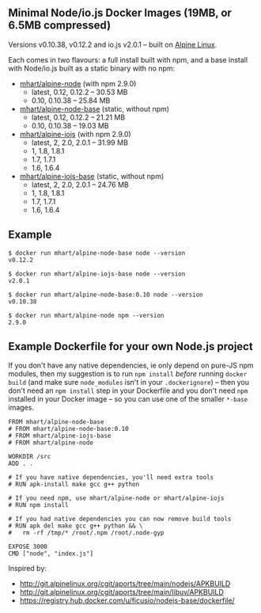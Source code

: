 Minimal Node/io.js Docker Images (19MB, or 6.5MB compressed)
------------------------------------------------------------

Versions v0.10.38, v0.12.2 and io.js v2.0.1 –
built on [Alpine Linux](http://alpinelinux.org/).

Each comes in two flavours: a full install built with npm, and a base install
with Node/io.js built as a static binary with no npm:

- [mhart/alpine-node](https://registry.hub.docker.com/u/mhart/alpine-node/) (with npm 2.9.0)
  - latest, 0.12, 0.12.2 – 30.53 MB
  - 0.10, 0.10.38 – 25.84 MB
- [mhart/alpine-node-base](https://registry.hub.docker.com/u/mhart/alpine-node-base/) (static, without npm)
  - latest, 0.12, 0.12.2 – 21.21 MB
  - 0.10, 0.10.38 – 19.03 MB
- [mhart/alpine-iojs](https://registry.hub.docker.com/u/mhart/alpine-iojs/) (with npm 2.9.0)
  - latest, 2, 2.0, 2.0.1 – 31.99 MB
  - 1, 1.8, 1.8.1
  - 1.7, 1.7.1
  - 1.6, 1.6.4
- [mhart/alpine-iojs-base](https://registry.hub.docker.com/u/mhart/alpine-iojs-base/) (static, without npm)
  - latest, 2, 2.0, 2.0.1 – 24.76 MB
  - 1, 1.8, 1.8.1
  - 1.7, 1.7.1
  - 1.6, 1.6.4

Example
-------

    $ docker run mhart/alpine-node-base node --version
    v0.12.2

    $ docker run mhart/alpine-iojs-base node --version
    v2.0.1

    $ docker run mhart/alpine-node-base:0.10 node --version
    v0.10.38

    $ docker run mhart/alpine-node npm --version
    2.9.0

Example Dockerfile for your own Node.js project
-----------------------------------------------

If you don't have any native dependencies, ie only depend on pure-JS npm
modules, then my suggestion is to run `npm install` *before* running
`docker build` (and make sure `node_modules` isn't in your `.dockerignore`) –
then you don't need an `npm install` step in your Dockerfile and you don't need
`npm` installed in your Docker image – so you can use one of the smaller
`*-base` images.

    FROM mhart/alpine-node-base
    # FROM mhart/alpine-node-base:0.10
    # FROM mhart/alpine-iojs-base
    # FROM mhart/alpine-node

    WORKDIR /src
    ADD . .

    # If you have native dependencies, you'll need extra tools
    # RUN apk-install make gcc g++ python

    # If you need npm, use mhart/alpine-node or mhart/alpine-iojs
    # RUN npm install

    # If you had native dependencies you can now remove build tools
    # RUN apk del make gcc g++ python && \
    #   rm -rf /tmp/* /root/.npm /root/.node-gyp

    EXPOSE 3000
    CMD ["node", "index.js"]

Inspired by:

- http://git.alpinelinux.org/cgit/aports/tree/main/nodejs/APKBUILD
- http://git.alpinelinux.org/cgit/aports/tree/main/libuv/APKBUILD
- https://registry.hub.docker.com/u/ficusio/nodejs-base/dockerfile/
